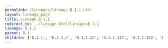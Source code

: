```yaml
---
permalink: /lineages/lineage_B.1.1.html
layout: lineage_page
title: Lineage B.1.1
redirect_to: ../lineage.html?lineage=B.1.1
lineage: B.1.1
parent: B.1
children: ['B.1.1', 'B.1.1.7', 'B.1.1.28', 'B.1.1.142', 'B.1.1.529', 'BA.1.1', 'BA.2', 'BA.2.12.1', 'BA.2.86', 'BA.2.86.1', 'BA.2.86.2', 'BA.4.6', 'BA.5', 'BA.5.1.5', 'BA.5.1.14', 'BA.5.2', 'P.1']
---
```

